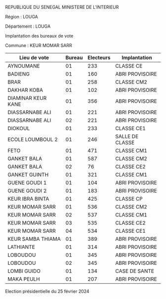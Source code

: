 REPUBLIQUE DU SENEGAL MINISTERE DE L'INTERIEUR

Région : LOUGA

Département : LOUGA

Implantation des bureaux de vote

Commune : KEUR MOMAR SARR

| Lieu de vote | Bureau | Electeurs | Implantation |
| - | - | - | - |
| AYNOUMANE | 01 | 233 | CLASSE CE |
| BADIENG | 01 | 160 | ABRI PROVISOIRE |
| BRAR | 01 | 258 | CLASSE CM2 |
| DAKHAR KOBA | 01 | 102 | ABRI PROVISOIRE |
| DIAMINAR KEUR KANE | 01 | 356 | ABRI PROVISOIRE |
| DIASSARNABE ALI | 01 | 221 | ABRI PROVISOIRE |
| DIASSARNABE ALI | 02 | 221 | ABRI PROVISOIRE |
| DIOKOUL | 01 | 233 | CLASSE CE1 |
| ECOLE LOUMBOUL 2 | 01 | 246 | SALLE DE CLASSE |
| FETO | 01 | 471 | CLASSE CM1 |
| GANKET BALA | 01 | 587 | CLASSE CM2 |
| GANKET BALA | 02 | 76 | CLASSE CE2 |
| GANKET GUINTH | 01 | 321 | CLASSE CM1 |
| GUENE GOUDI 1 | 01 | 104 | ABRI PROVISOIRE |
| GUENE GOUDI 2 | 01 | 183 | ABRI PROVISOIRE |
| KEUR IBRA BINTA | 01 | 425 | CLASSE CP |
| KEUR MOMAR SARR | 01 | 536 | CLASSE CM2 |
| KEUR MOMAR SARR | 02 | 537 | CLASSE CM1 |
| KEUR MOMAR SARR | 03 | 535 | CLASSE CE2 |
| KEUR MOMAR SARR | 04 | 534 | CLASSE CE1 |
| KEUR SAMBA THIAMA | 01 | 389 | ABRI PROVISOIRE |
| LATHIANTE | 01 | 314 | ABRI PROVISOIRE |
| LOBOUDOU | 01 | 345 | ABRI PROVISOIRE |
| LOBOUDOU | 02 | 345 | ABRI PROVISOIRE |
| LOMBI GUIDO | 01 | 134 | CASE DE SANTE |
| MAKA PEULH | 01 | 207 | ABRI PROVISOIRE |

<!-- PageNumber="4/26" -->

Election présidentielle du 25 février 2024

